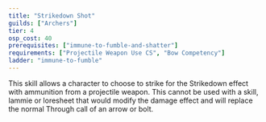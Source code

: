```yaml
---
title: "Strikedown Shot"
guilds: ["Archers"]
tier: 4
osp_cost: 40
prerequisites: ["immune-to-fumble-and-shatter"]
requirements: ["Projectile Weapon Use CS", "Bow Competency"]
ladder: "immune-to-fumble"
---
```

This skill allows a character to choose to strike for the Strikedown effect with ammunition from a projectile weapon. This cannot be used with a skill, lammie or loresheet that would modify the damage effect and will replace the normal Through call of an arrow or bolt.